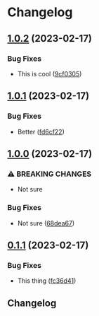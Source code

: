 # Changelog

## [1.0.2](https://github.com/Danwakeem/github-actions-test/compare/console-ui-v1.0.1...console-ui-v1.0.2) (2023-02-17)


### Bug Fixes

* This is cool ([9cf0305](https://github.com/Danwakeem/github-actions-test/commit/9cf0305d7b4ed0cf555a6d0396ef630f927277af))

## [1.0.1](https://github.com/Danwakeem/github-actions-test/compare/console-ui-v1.0.0...console-ui-v1.0.1) (2023-02-17)


### Bug Fixes

* Better ([fd6cf22](https://github.com/Danwakeem/github-actions-test/commit/fd6cf220cbe84eced9d304e55b7f9dbaa7225dfd))

## [1.0.0](https://github.com/Danwakeem/github-actions-test/compare/console-ui-v0.1.1...console-ui-v1.0.0) (2023-02-17)


### ⚠ BREAKING CHANGES

* Not sure

### Bug Fixes

* Not sure ([68dea67](https://github.com/Danwakeem/github-actions-test/commit/68dea67a4175d3ddc344acc4bc438b13f940c9c0))

## [0.1.1](https://github.com/Danwakeem/github-actions-test/compare/console-ui-v0.1.0...console-ui-v0.1.1) (2023-02-17)


### Bug Fixes

* This thing ([fc36d41](https://github.com/Danwakeem/github-actions-test/commit/fc36d41d969e5feb453566bdc3d5b5824da29067))

## Changelog
